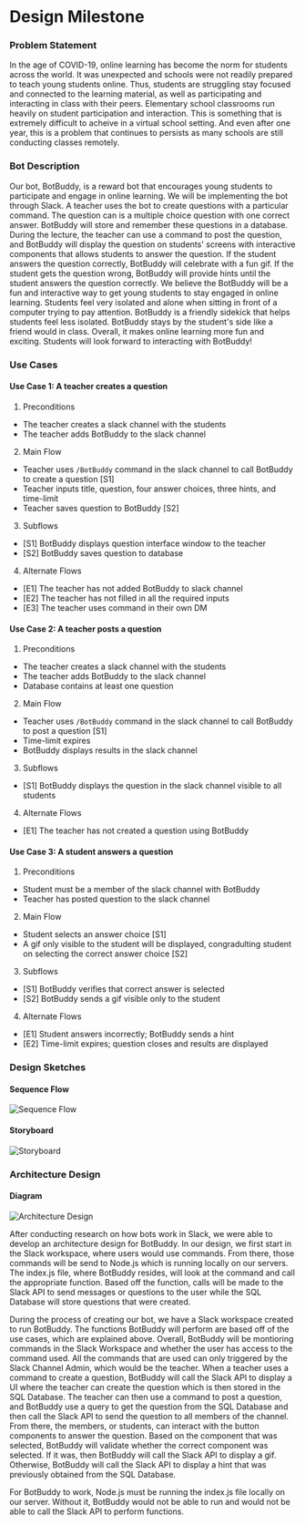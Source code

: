 # Design Milestone
### Problem Statement
In the age of COVID-19, online learning has become the norm for students across the world. It was unexpected and schools were not readily prepared to teach young students online. Thus, students are struggling stay focused and connected to the learning material, as well as participating and interacting in class with their peers. Elementary school classrooms run heavily on student participation and interaction. This is something that is extremely difficult to acheive in a virtual school setting. And even after one year, this is a problem that continues to persists as many schools are still conducting classes remotely.
### Bot Description
Our bot, BotBuddy, is a reward bot that encourages young students to participate and engage in online learning. We will be implementing the bot through Slack. A teacher uses the bot to create questions with a particular command. The question can is a multiple choice question with one correct answer. BotBuddy will store and remember these questions in a database. During the lecture, the teacher can use a command to post the question, and BotBuddy will display the question on students' screens with interactive components that allows students to answer the question. If the student answers the question correctly, BotBuddy will celebrate with a fun gif. If the student gets the question wrong, BotBuddy will provide hints until the student answers the question correctly.
We believe the BotBuddy will be a fun and interactive way to get young students to stay engaged in online learning. Students feel very isolated and alone when sitting in front of a computer trying to pay attention. BotBuddy is a friendly sidekick that helps students feel less isolated. BotBuddy stays by the student's side like a friend would in class. Overall, it makes online learning more fun and exciting. Students will look forward to interacting with BotBuddy! 
### Use Cases
#### Use Case 1: A teacher creates a question
1. Preconditions
  * The teacher creates a slack channel with the students
  * The teacher adds BotBuddy to the slack channel
2. Main Flow
  * Teacher uses `/BotBuddy` command in the slack channel to call BotBuddy to create a question [S1]
  * Teacher inputs title, question, four answer choices, three hints, and time-limit
  * Teacher saves question to BotBuddy [S2]
3. Subflows
  * [S1] BotBuddy displays question interface window to the teacher
  * [S2] BotBuddy saves question to database
4. Alternate Flows
  * [E1] The teacher has not added BotBuddy to slack channel
  * [E2] The teacher has not filled in all the required inputs
  * [E3] The teacher uses command in their own DM
#### Use Case 2: A teacher posts a question
1. Preconditions
  * The teacher creates a slack channel with the students
  * The teacher adds BotBuddy to the slack channel
  * Database contains at least one question
2. Main Flow
  * Teacher uses `/BotBuddy` command in the slack channel to call BotBuddy to post a question [S1]
  * Time-limit expires
  * BotBuddy displays results in the slack channel
3. Subflows
  * [S1] BotBuddy displays the question in the slack channel visible to all students
4. Alternate Flows
  * [E1] The teacher has not created a question using BotBuddy
#### Use Case 3: A student answers a question
1. Preconditions
  * Student must be a member of the slack channel with BotBuddy
  * Teacher has posted question to the slack channel
2. Main Flow
  * Student selects an answer choice [S1]
  * A gif only visible to the student will be displayed, congradulting student on selecting the correct answer choice [S2]
3. Subflows
  * [S1] BotBuddy verifies that correct answer is selected
  * [S2] BotBuddy sends a gif visible only to the student
4. Alternate Flows
  * [E1] Student answers incorrectly; BotBuddy sends a hint
  * [E2] Time-limit expires; question closes and results are displayed
  
### Design Sketches
#### Sequence Flow
![Sequence Flow](SequenceFlow.png)
#### Storyboard
![Storyboard](Design_Storyboard.png)
### Architecture Design
#### Diagram
![Architecture Design](ArchitectureDesign.PNG)

After conducting research on how bots work in Slack, we were able to develop an architecture design for BotBuddy.
In our design, we first start in the Slack workspace, where users would use commands. From there, those commands will be send to Node.js which is running locally on our servers. The index.js file, where BotBuddy resides, will look at the command and call the appropriate function. Based off the function, calls will be made to the Slack API to send messages or questions to the user while the SQL Database will store questions that were created.

During the process of creating our bot, we have a Slack workspace created to run BotBuddy. The functions BotBuddy will perform are based off of the use cases, which are explained above. Overall, BotBuddy will be montioring commands in the Slack Workspace and whether the user has access to the command used. All the commands that are used can only triggered by the Slack Channel Admin, which would be the teacher. When a teacher uses a command to create a question, BotBuddy will call the Slack API to display a UI where the teacher can create the question which is then stored in the SQL Database. The teacher can then use a command to post a question, and BotBuddy use a query to get the question from the SQL Database and then call the Slack API to send the question to all members of the channel. From there, the members, or students, can interact with the button components to answer the question. Based on the component that was selected, BotBuddy will validate whether the correct component was selected. If it was, then BotBuddy will call the Slack API to display a gif. Otherwise, BotBuddy will call the Slack API to display a hint that was previously obtained from the SQL Database. 

For BotBuddy to work, Node.js must be running the index.js file locally on our server. Without it, BotBuddy would not be able to run and would not be able to call the Slack API to perform functions.
